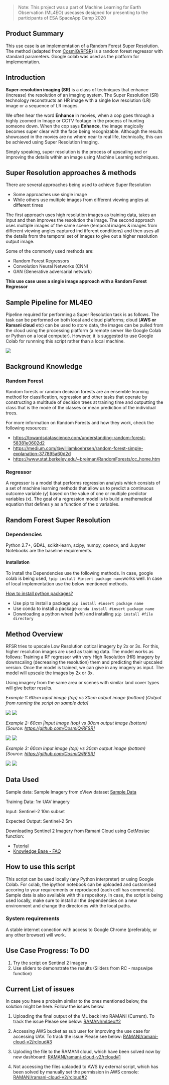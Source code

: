 > Note: This project was a part of Machine Learning for Earth Observation (ML4EO) usecases designed for presenting to the participants of ESA SpaceApp Camp 2020 
## Product Summary 
This use case is an implememtation of a Random Forest Super Resolution. The method (adapted from [CosmiQ/RFSR](https://github.com/CosmiQ/RFSR)) is 
a random forest regressor with standard parameters. Google colab was used as the platform for implememtation. 

## Introduction

**Super-resolution imaging (SR)** is a class of techniques that enhance (increase) the resolution of an imaging system. 
The Super Resolution (SR) technology reconstructs an HR image with a single low resolution (LR) image or a sequence
of LR images.

We often hear the word **Enhance** in movies, when a cop goes through a highly zoomed in Image or CCTV footage in the process of hunting someone down. When the cop says **Enhance**, the image magically becomes super clear with the face being recognizable. Although the results showcased in the movies are no where near to real life, technically, this can be achieved using Super Resolution Imaging. 

Simply speaking, super resolution is the process of upscaling and or improving the details within an image using Machine Learning techniques. 


## Super Resolution approaches & methods

There are several approaches being used to achieve Super Resolution 

- Some approaches use single image 
- While others use multiple images from different viewing angles at different times 

The first approach uses high resolution images as training data, takes an input and then improves the resolution the image. 
The second approach uses multiple images of the same scene (temporal images & images from different viewing angles captured ind ifferent conditions) and then uses all the details from the temporal set of images to give out a higher resolution output image. 

Some of the commonly used methods are:  

- Random Forest Regressors
- Convolution Neural Networks (CNN)
- GAN (Generative adversarial network)

**This use case uses a single image approach with a Random Forest Regressor**

## Sample Pipeline for ML4EO

Pipeline required for performing a Super Resolution task is as follows. The task can be performed on both local and cloud platforms; cloud (**AWS or Ramani cloud** etc) can be used to store data, the images can be pulled from the cloud using the processing platform (a remote server like Google Colab or Python on a local computer). However, it is suggested to use Google Colab for runnning this script rather than a local machine. 

![](Images/Infrastructure_ML4EO.png)

   
## Background Knowledge 

### Random Forest 

Random forests or random decision forests are an ensemble learning method for classification, regression and other tasks that operate by constructing a multitude of decision trees at training time and outputting the class that is the mode of the classes or mean prediction of the individual trees.

For more information on Random Forests and how they work, check the following resources: 

- https://towardsdatascience.com/understanding-random-forest-58381e0602d2
- https://medium.com/@williamkoehrsen/random-forest-simple-explanation-377895a60d2d
- https://www.stat.berkeley.edu/~breiman/RandomForests/cc_home.htm

### Regressor
A regressor is a model that performs regression analysis which consists of a set of machine learning methods that allow us to predict a continuous outcome variable (y) based on the value of one or multiple predictor variables (x).  The goal of a regression model is to build a mathematical equation that defines y as a function of the x variables.

## Random Forest Super Resolution 

### Dependencies 
Python 2.7+, GDAL, scikit-learn, scipy, numpy, opencv, and Jupyter Notebooks are the baseline requirements. 

#### Installation
To install the Dependencies use the following methods. In case, google colab is being used, `!pip install #insert package name`works well. In case of local implementation use the below mentioned methods. 

[How to install python packages?](https://packaging.python.org/tutorials/installing-packages/#:~:text=Ensure%20you%20can%20run%20pip%20from%20the%20command%20line,-Additionally%2C%20you'll&text=Run%20python%20get%2Dpip.py,they're%20not%20installed%20already.&text=Be%20cautious%20if%20you're,system%20or%20another%20package%20manager.)
- Use pip to install a package `pip install #insert package name`
- Use conda to install a package `conda install #insert package name`
- Downloading a python wheel (whl) and installing `pip install #file directory`

## Method Overview 

RFSR tries to upscale Low Resolution optical imagery by 2x or 3x. For this, higher resolution images are used as training data. 
The model works as follows: Training a RF regressor with very High Resolution (HR) imagery by downscaling (decreasing the resolution) them and predicting their upscaled version. Once the model is trained, we can give in any imagery as input. The model will upscale the images by 2x or 3x. 

Using imagery from the same area or scenes with similar land cover types will give better results. 

*Example 1: 60cm input image (top) vs 30cm output image (bottom) [Output from running the script on sample data]*

![](Examples/60cm.png) ![](Examples/30cm.png)

*Example 2: 60cm |Input image (top) vs 30cm output image (bottom) [Source: https://github.com/CosmiQ/RFSR]* 

![](Examples/Plane_60cm.PNG) ![](Examples/Plane_30cm_Output.PNG)

*Example 3: 60cm Input image (top) vs 30cm output image (bottom) [Source: https://github.com/CosmiQ/RFSR]*

![](Examples/Cars_60cm.PNG) ![](Examples/Cars_30cm_Output.PNG)

## Data Used  

Sample data: Sample Imagery from xView dataset [Sample Data](https://team.ujuizi.com:6443/manushibt/ml4eo/-/tree/master/UC4_Optical_SuperResolution/Sample%20Data)

Training Data: 1m UAV imagery 

Input: Sentinel-2 10m subset 

Expected Output: Sentinel-2 5m 

Downloading Sentinel 2 Imagery from Ramani Cloud using GetMosiac function: 
- [Tutorial](http://docs.ramani.ujuizi.com/#/basic/get-mosaic)
- [Knowledge Base - FAQ](https://helpdesk.ramani.ujuizi.com/help/en-us/1/57)


## How to use this script

This script can be used locally (any Python interpreter) or using Google Colab. For colab, the ipython notebook can be uploaded and customised accoring to your requirements or reproduced (each cell has comments). Sample data is also available with this repository. In case, the script is being used locally, make sure to install all the dependencies on a new environment and change the directories with the local paths. 

### System requirements
A stable internet conection with access to Google Chrome (preferably, or any other browser) will work.

## Use Case Progress: To DO
1. Try the script on Sentinel 2 Imagery 
2. Use sliders to demonstrate the results (Sliders from RC - mapswipe function)


## Current List of issues

In case you have a probelm similar to the ones mentioned below, the solution might be here. Follow the issues below.

1.  Uploading the final output of the ML back into RAMANI (Current). To track the issue Please see below: [RAMANI/ml4eo#2](https://team.ujuizi.com:6443/RAMANI/ml4eo/-/issues/2 "Fetching images from AWS to RAMANI")

2.  Accessing AWS bucket as sub user for improving the use case for accessing UAV. To track the issue Please see below: [RAMANI/ramani-cloud-v2/rcloud#3](https://team.ujuizi.com:6443/RAMANI/ramani-cloud-v2/rcloud/-/issues/3 "Linking AWS with Ramani Cloud")

3.  Uploding the file to the RAMANI cloud, which have been solved now by new dashboard: [RAMANI/ramani-cloud-v2/rcloud#1](https://team.ujuizi.com:6443/RAMANI/ramani-cloud-v2/rcloud/-/issues/1)

4.  Not accessing the files uplaoded to AWS by external script, which has been solved by manually set the permission in AWS console: [RAMANI/ramani-cloud-v2/rcloud#2](https://team.ujuizi.com:6443/RAMANI/ramani-cloud-v2/rcloud/-/issues/2 "AWS & File Access")



